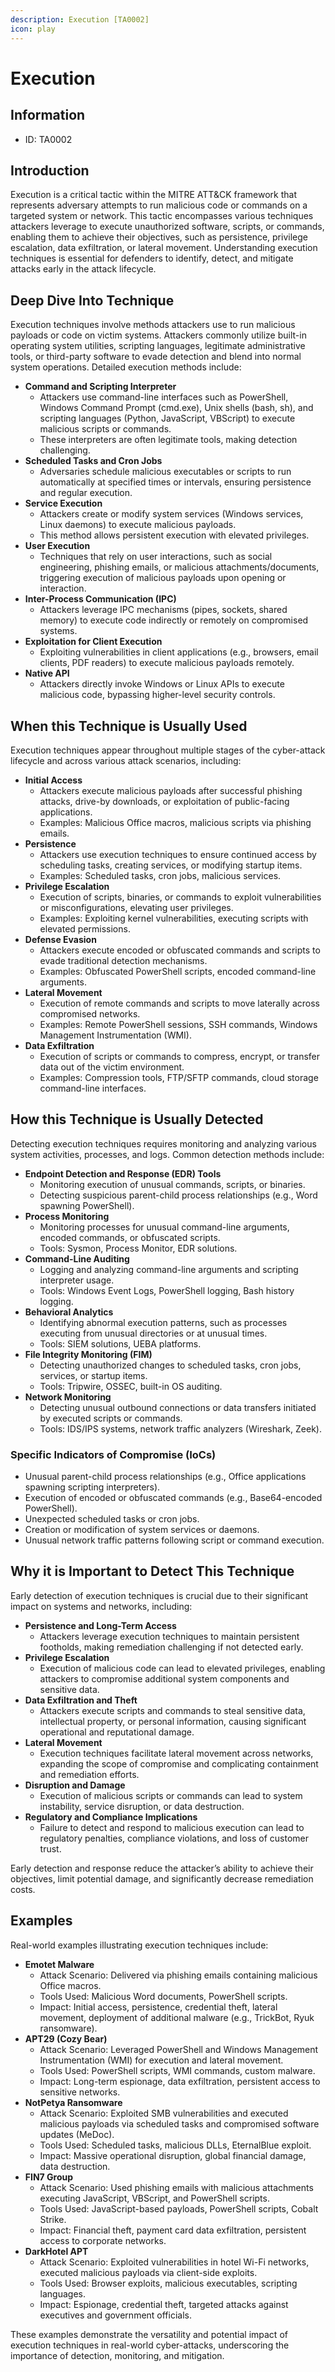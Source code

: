 ```yaml
---
description: Execution [TA0002]
icon: play
---
```


# Execution

## Information

* ID: TA0002

## Introduction

Execution is a critical tactic within the MITRE ATT\&CK framework that represents adversary attempts to run malicious code or commands on a targeted system or network. This tactic encompasses various techniques attackers leverage to execute unauthorized software, scripts, or commands, enabling them to achieve their objectives, such as persistence, privilege escalation, data exfiltration, or lateral movement. Understanding execution techniques is essential for defenders to identify, detect, and mitigate attacks early in the attack lifecycle.

## Deep Dive Into Technique

Execution techniques involve methods attackers use to run malicious payloads or code on victim systems. Attackers commonly utilize built-in operating system utilities, scripting languages, legitimate administrative tools, or third-party software to evade detection and blend into normal system operations. Detailed execution methods include:

* **Command and Scripting Interpreter**
  * Attackers use command-line interfaces such as PowerShell, Windows Command Prompt (cmd.exe), Unix shells (bash, sh), and scripting languages (Python, JavaScript, VBScript) to execute malicious scripts or commands.
  * These interpreters are often legitimate tools, making detection challenging.
* **Scheduled Tasks and Cron Jobs**
  * Adversaries schedule malicious executables or scripts to run automatically at specified times or intervals, ensuring persistence and regular execution.
* **Service Execution**
  * Attackers create or modify system services (Windows services, Linux daemons) to execute malicious payloads.
  * This method allows persistent execution with elevated privileges.
* **User Execution**
  * Techniques that rely on user interactions, such as social engineering, phishing emails, or malicious attachments/documents, triggering execution of malicious payloads upon opening or interaction.
* **Inter-Process Communication (IPC)**
  * Attackers leverage IPC mechanisms (pipes, sockets, shared memory) to execute code indirectly or remotely on compromised systems.
* **Exploitation for Client Execution**
  * Exploiting vulnerabilities in client applications (e.g., browsers, email clients, PDF readers) to execute malicious payloads remotely.
* **Native API**
  * Attackers directly invoke Windows or Linux APIs to execute malicious code, bypassing higher-level security controls.

## When this Technique is Usually Used

Execution techniques appear throughout multiple stages of the cyber-attack lifecycle and across various attack scenarios, including:

* **Initial Access**
  * Attackers execute malicious payloads after successful phishing attacks, drive-by downloads, or exploitation of public-facing applications.
  * Examples: Malicious Office macros, malicious scripts via phishing emails.
* **Persistence**
  * Attackers use execution techniques to ensure continued access by scheduling tasks, creating services, or modifying startup items.
  * Examples: Scheduled tasks, cron jobs, malicious services.
* **Privilege Escalation**
  * Execution of scripts, binaries, or commands to exploit vulnerabilities or misconfigurations, elevating user privileges.
  * Examples: Exploiting kernel vulnerabilities, executing scripts with elevated permissions.
* **Defense Evasion**
  * Attackers execute encoded or obfuscated commands and scripts to evade traditional detection mechanisms.
  * Examples: Obfuscated PowerShell scripts, encoded command-line arguments.
* **Lateral Movement**
  * Execution of remote commands and scripts to move laterally across compromised networks.
  * Examples: Remote PowerShell sessions, SSH commands, Windows Management Instrumentation (WMI).
* **Data Exfiltration**
  * Execution of scripts or commands to compress, encrypt, or transfer data out of the victim environment.
  * Examples: Compression tools, FTP/SFTP commands, cloud storage command-line interfaces.

## How this Technique is Usually Detected

Detecting execution techniques requires monitoring and analyzing various system activities, processes, and logs. Common detection methods include:

* **Endpoint Detection and Response (EDR) Tools**
  * Monitoring execution of unusual commands, scripts, or binaries.
  * Detecting suspicious parent-child process relationships (e.g., Word spawning PowerShell).
* **Process Monitoring**
  * Monitoring processes for unusual command-line arguments, encoded commands, or obfuscated scripts.
  * Tools: Sysmon, Process Monitor, EDR solutions.
* **Command-Line Auditing**
  * Logging and analyzing command-line arguments and scripting interpreter usage.
  * Tools: Windows Event Logs, PowerShell logging, Bash history logging.
* **Behavioral Analytics**
  * Identifying abnormal execution patterns, such as processes executing from unusual directories or at unusual times.
  * Tools: SIEM solutions, UEBA platforms.
* **File Integrity Monitoring (FIM)**
  * Detecting unauthorized changes to scheduled tasks, cron jobs, services, or startup items.
  * Tools: Tripwire, OSSEC, built-in OS auditing.
* **Network Monitoring**
  * Detecting unusual outbound connections or data transfers initiated by executed scripts or commands.
  * Tools: IDS/IPS systems, network traffic analyzers (Wireshark, Zeek).

### Specific Indicators of Compromise (IoCs)

* Unusual parent-child process relationships (e.g., Office applications spawning scripting interpreters).
* Execution of encoded or obfuscated commands (e.g., Base64-encoded PowerShell).
* Unexpected scheduled tasks or cron jobs.
* Creation or modification of system services or daemons.
* Unusual network traffic patterns following script or command execution.

## Why it is Important to Detect This Technique

Early detection of execution techniques is crucial due to their significant impact on systems and networks, including:

* **Persistence and Long-Term Access**
  * Attackers leverage execution techniques to maintain persistent footholds, making remediation challenging if not detected early.
* **Privilege Escalation**
  * Execution of malicious code can lead to elevated privileges, enabling attackers to compromise additional system components and sensitive data.
* **Data Exfiltration and Theft**
  * Attackers execute scripts and commands to steal sensitive data, intellectual property, or personal information, causing significant operational and reputational damage.
* **Lateral Movement**
  * Execution techniques facilitate lateral movement across networks, expanding the scope of compromise and complicating containment and remediation efforts.
* **Disruption and Damage**
  * Execution of malicious scripts or commands can lead to system instability, service disruption, or data destruction.
* **Regulatory and Compliance Implications**
  * Failure to detect and respond to malicious execution can lead to regulatory penalties, compliance violations, and loss of customer trust.

Early detection and response reduce the attacker’s ability to achieve their objectives, limit potential damage, and significantly decrease remediation costs.

## Examples

Real-world examples illustrating execution techniques include:

* **Emotet Malware**
  * Attack Scenario: Delivered via phishing emails containing malicious Office macros.
  * Tools Used: Malicious Word documents, PowerShell scripts.
  * Impact: Initial access, persistence, credential theft, lateral movement, deployment of additional malware (e.g., TrickBot, Ryuk ransomware).
* **APT29 (Cozy Bear)**
  * Attack Scenario: Leveraged PowerShell and Windows Management Instrumentation (WMI) for execution and lateral movement.
  * Tools Used: PowerShell scripts, WMI commands, custom malware.
  * Impact: Long-term espionage, data exfiltration, persistent access to sensitive networks.
* **NotPetya Ransomware**
  * Attack Scenario: Exploited SMB vulnerabilities and executed malicious payloads via scheduled tasks and compromised software updates (MeDoc).
  * Tools Used: Scheduled tasks, malicious DLLs, EternalBlue exploit.
  * Impact: Massive operational disruption, global financial damage, data destruction.
* **FIN7 Group**
  * Attack Scenario: Used phishing emails with malicious attachments executing JavaScript, VBScript, and PowerShell scripts.
  * Tools Used: JavaScript-based payloads, PowerShell scripts, Cobalt Strike.
  * Impact: Financial theft, payment card data exfiltration, persistent access to corporate networks.
* **DarkHotel APT**
  * Attack Scenario: Exploited vulnerabilities in hotel Wi-Fi networks, executed malicious payloads via client-side exploits.
  * Tools Used: Browser exploits, malicious executables, scripting languages.
  * Impact: Espionage, credential theft, targeted attacks against executives and government officials.

These examples demonstrate the versatility and potential impact of execution techniques in real-world cyber-attacks, underscoring the importance of detection, monitoring, and mitigation.

